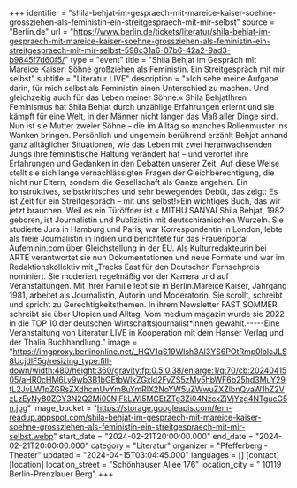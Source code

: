 +++
identifier = "shila-behjat-im-gespraech-mit-mareice-kaiser-soehne-grossziehen-als-feministin-ein-streitgespraech-mit-mir-selbst"
source = "Berlin.de"
url = "https://www.berlin.de/tickets/literatur/shila-behjat-im-gespraech-mit-mareice-kaiser-soehne-grossziehen-als-feministin-ein-streitgespraech-mit-mir-selbst-598c31a6-07b6-42a2-9ad3-b9845f7d60f5/"
type = "event"
title = "Shila Behjat im Gespräch mit Mareice Kaiser: Söhne großziehen als Feministin. Ein Streitgespräch mit mir selbst"
subtitle = "Literatur LIVE"
description = "»Ich sehe meine Aufgabe darin, für mich selbst als Feministin einen Unterschied zu machen. Und gleichzeitig auch für das Leben meiner Söhne.« Shila BehjatIhren Feminismus hat Shila Behjat durch unzählige Erfahrungen erlernt und sie kämpft für eine Welt, in der Männer nicht länger das Maß aller Dinge sind. Nun ist sie Mutter zweier Söhne – die im Alltag so manches Rollenmuster ins Wanken bringen. Persönlich und ungemein berührend erzählt Behjat anhand ganz alltäglicher Situationen, wie das Leben mit zwei heranwachsenden Jungs ihre feministische Haltung verändert hat – und verortet ihre Erfahrungen und Gedanken in den Debatten unserer Zeit. Auf diese Weise stellt sie sich lange vernachlässigten Fragen der Gleichberechtigung, die nicht nur Eltern, sondern die Gesellschaft als Ganze angehen. Ein konstruktives, selbstkritisches und sehr bewegendes Debüt, das zeigt: Es ist Zeit für ein Streitgespräch – mit uns selbst!»Ein wichtiges Buch, das wir jetzt brauchen. Weil es ein Türöffner ist.« MITHU SANYALShila Behjat, 1982 geboren, ist Journalistin und Publizistin mit deutschiranischen Wurzeln. Sie studierte Jura in Hamburg und Paris, war Korrespondentin in London, lebte als freie Journalistin in Indien und berichtete für das Frauenportal Aufeminin.com über Gleichstellung in der EU. Als Kulturredakteurin bei ARTE verantwortet sie nun Dokumentationen und neue Formate und war im Redaktionskollektiv mit „Tracks East für den Deutschen Fernsehpreis nominiert. Sie moderiert regelmäßig vor der Kamera und auf Veranstaltungen. Mit ihrer Familie lebt sie in Berlin.Mareice Kaiser, Jahrgang 1981, arbeitet als Journalistin, Autorin und Moderatorin. Sie scrollt, schreibt und spricht zu Gerechtigkeitsthemen. In ihrem Newsletter FAST SOMMER schreibt sie über Utopien und Alltag. Vom medium magazin wurde sie 2022 in die TOP 10 der deutschen Wirtschaftsjournalist*innen gewählt.-----Eine Veranstaltung von Literatur LIVE in Kooperation mit dem Hanser Verlag und der Thalia Buchhandlung."
image = "https://imgproxy.berlinonline.net/_HQV1qS19Wlsh3AI3YS6POtRmp0lolcJLS8UcjdlF5g/resizing_type:fill-down/width:480/height:360/gravity:fp:0.5:0.38/enlarge:1/q:70/cb:2024041505/aHR0cHM6Ly9wb3B1bGEtbWlkZGxld2FyZS5zMy5hbWF6b25hd3MuY29tL2JvLW1pZGRsZXdhcmUvYm8uYmRlX2NoYW5uZWwuZXZlbnQvaW1hZ2VzLzEyNy80ZGY3N2Q2Mi00NjFkLWI5MGEtZTg3Zi04NzcxZjVjYzg4NTgucG5n.jpg"
image_bucket = "https://storage.googleapis.com/fem-readup.appspot.com/shila-behjat-im-gespraech-mit-mareice-kaiser-soehne-grossziehen-als-feministin-ein-streitgespraech-mit-mir-selbst.webp"
start_date = "2024-02-21T20:00:00.000"
end_date = "2024-02-21T20:00:00.000"
category = "Literatur"
organizer = "Pfefferberg - Theater"
updated = "2024-04-15T03:04:45.000"
languages = []
[contact]
[location]
location_street = "Schönhauser Allee 176"
location_city = " 10119 Berlin-Prenzlauer Berg"
+++